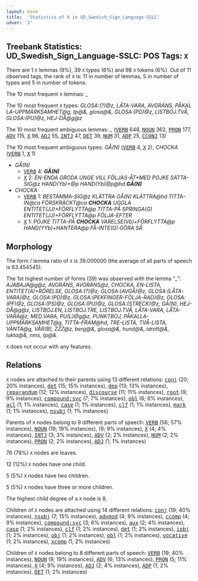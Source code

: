 ```yaml
---
layout: base
title:  'Statistics of X in UD_Swedish_Sign_Language-SSLC'
udver: '2'
---
```


## Treebank Statistics: UD_Swedish_Sign_Language-SSLC: POS Tags: `X`

There are 1 `X` lemmas (9%), 39 `X` types (6%) and 98 `X` tokens (6%).
Out of 11 observed tags, the rank of `X` is: 11 in number of lemmas, 5 in number of types and 5 in number of tokens.

The 10 most frequent `X` lemmas: <em>_</em>

The 10 most frequent `X` types:  <em>GLOSA:(?)@z, LÅTA-VARA, AVGRÄNS, P​Å​K​A​L​L​A​-​U​P​P​M​Ä​R​K​S​A​M​H​E​T​@​g, tp@&, glosa@&, GLOSA:(PD)@z, LISTBOJ.TVÅ, GLOSA:(PU)@z, HEJ-DÅ@g@z</em>

The 10 most frequent ambiguous lemmas: <em>_</em> (<tt><a href="swl_sslc-pos-VERB.html">VERB</a></tt> 648, <tt><a href="swl_sslc-pos-NOUN.html">NOUN</a></tt> 362, <tt><a href="swl_sslc-pos-PRON.html">PRON</a></tt> 177, <tt><a href="swl_sslc-pos-ADV.html">ADV</a></tt> 115, <tt><a href="swl_sslc-pos-X.html">X</a></tt> 98, <tt><a href="swl_sslc-pos-ADJ.html">ADJ</a></tt> 55, <tt><a href="swl_sslc-pos-INTJ.html">INTJ</a></tt> 47, <tt><a href="swl_sslc-pos-DET.html">DET</a></tt> 39, <tt><a href="swl_sslc-pos-NUM.html">NUM</a></tt> 31, <tt><a href="swl_sslc-pos-ADP.html">ADP</a></tt> 25, <tt><a href="swl_sslc-pos-CCONJ.html">CCONJ</a></tt> 13)

The 10 most frequent ambiguous types:  <em>GÅ(N)</em> (<tt><a href="swl_sslc-pos-VERB.html">VERB</a></tt> 4, <tt><a href="swl_sslc-pos-X.html">X</a></tt> 2), <em>CHOCKA</em> (<tt><a href="swl_sslc-pos-VERB.html">VERB</a></tt> 1, <tt><a href="swl_sslc-pos-X.html">X</a></tt> 1)


* <em>GÅ(N)</em>
  * <tt><a href="swl_sslc-pos-VERB.html">VERB</a></tt> 4: <em><b>GÅ(N)</b></em>
  * <tt><a href="swl_sslc-pos-X.html">X</a></tt> 2: <em>EN-ENDA GRODA UNGE VILL FÖLJAS-ÅT*MED POJKE SÄTTA-SIG@z HAND(Yb)+@p HAND(Yb)@p@hd <b>GÅ(N)</b></em>
* <em>CHOCKA</em>
  * <tt><a href="swl_sslc-pos-VERB.html">VERB</a></tt> 1: <em>BESTÄMMA-SIG@z KLÄTTRA GÅ(N) KLÄTTRA@hd TITTA-IN@ca FÖRSKRÄCKT@ca <b>CHOCKA</b> UGGLA ENTITET(JJ)+FÖRFLYTTA@p TITTA-PÅ SPRINGA(G) ENTITET(JJ)+FÖRFLYTTA@p FÖLJA-EFTER</em>
  * <tt><a href="swl_sslc-pos-X.html">X</a></tt> 1: <em>POJKE TITTA-PÅ <b>CHOCKA</b> VARELSE(Vb)+FÖRFLYTTA@p HAND(YYb)+HANTERA@p FÅ-INTE(G) GÖRA SÅ</em>

## Morphology

The form / lemma ratio of `X` is 39.000000 (the average of all parts of speech is 63.454545).

The 1st highest number of forms (39) was observed with the lemma “_”: <em>AJABAJA@g@z, AVGRÄNS, AVGRÄNS@z, CHOCKA, EN-LISTA, ENTITET(A)+RÖRELSE, GLOSA:(?)@z, GLOSA:(AVGÅ)@z, GLOSA:(LÅTA-VARA)@z, GLOSA:(PD)@z, GLOSA:(PEKFINGER-FÖLJA-RAD)@z, GLOSA:(PF)@z, GLOSA:(PS)@z, GLOSA:(PU)@z, GLOSA:(STRECK)@z, GÅ(N), HEJ-DÅ@g@z, LISTBOJ.EN, LISTBOJ.TRE, LISTBOJ.TVÅ, LÅTA-VARA, LÅTA-VARA@z, MED.VARA, PU(L)@g@z, PUNKTBOJ, PÅKALLA-UPPMÄRKSAMHET@g, TITTA-FRAM@hd, TRE-LISTA, TVÅ-LISTA, VÄNTA@g, VÅR(B), ZZZ@z, berg@&, glosa@&, hund@&, idrott@&, lukta@&, nms, tp@&</em>.

`X` does not occur with any features.


## Relations

`X` nodes are attached to their parents using 13 different relations: <tt><a href="swl_sslc-dep-conj.html">conj</a></tt> (20; 20% instances), <tt><a href="swl_sslc-dep-det.html">det</a></tt> (15; 15% instances), <tt><a href="swl_sslc-dep-dep.html">dep</a></tt> (13; 13% instances), <tt><a href="swl_sslc-dep-reparandum.html">reparandum</a></tt> (12; 12% instances), <tt><a href="swl_sslc-dep-discourse.html">discourse</a></tt> (11; 11% instances), <tt><a href="swl_sslc-dep-root.html">root</a></tt> (9; 9% instances), <tt><a href="swl_sslc-dep-compound-svc.html">compound:svc</a></tt> (7; 7% instances), <tt><a href="swl_sslc-dep-obl.html">obl</a></tt> (6; 6% instances), <tt><a href="swl_sslc-dep-acl.html">acl</a></tt> (1; 1% instances), <tt><a href="swl_sslc-dep-case.html">case</a></tt> (1; 1% instances), <tt><a href="swl_sslc-dep-clf.html">clf</a></tt> (1; 1% instances), <tt><a href="swl_sslc-dep-mark.html">mark</a></tt> (1; 1% instances), <tt><a href="swl_sslc-dep-nsubj.html">nsubj</a></tt> (1; 1% instances)

Parents of `X` nodes belong to 9 different parts of speech: <tt><a href="swl_sslc-pos-VERB.html">VERB</a></tt> (56; 57% instances), <tt><a href="swl_sslc-pos-NOUN.html">NOUN</a></tt> (19; 19% instances),  (9; 9% instances), <tt><a href="swl_sslc-pos-X.html">X</a></tt> (4; 4% instances), <tt><a href="swl_sslc-pos-INTJ.html">INTJ</a></tt> (3; 3% instances), <tt><a href="swl_sslc-pos-ADV.html">ADV</a></tt> (2; 2% instances), <tt><a href="swl_sslc-pos-NUM.html">NUM</a></tt> (2; 2% instances), <tt><a href="swl_sslc-pos-PRON.html">PRON</a></tt> (2; 2% instances), <tt><a href="swl_sslc-pos-ADJ.html">ADJ</a></tt> (1; 1% instances)

76 (78%) `X` nodes are leaves.

12 (12%) `X` nodes have one child.

5 (5%) `X` nodes have two children.

5 (5%) `X` nodes have three or more children.

The highest child degree of a `X` node is 8.

Children of `X` nodes are attached using 14 different relations: <tt><a href="swl_sslc-dep-conj.html">conj</a></tt> (19; 40% instances), <tt><a href="swl_sslc-dep-nsubj.html">nsubj</a></tt> (7; 15% instances), <tt><a href="swl_sslc-dep-advmod.html">advmod</a></tt> (4; 9% instances), <tt><a href="swl_sslc-dep-ccomp.html">ccomp</a></tt> (4; 9% instances), <tt><a href="swl_sslc-dep-compound-svc.html">compound:svc</a></tt> (3; 6% instances), <tt><a href="swl_sslc-dep-aux.html">aux</a></tt> (2; 4% instances), <tt><a href="swl_sslc-dep-case.html">case</a></tt> (1; 2% instances), <tt><a href="swl_sslc-dep-clf.html">clf</a></tt> (1; 2% instances), <tt><a href="swl_sslc-dep-det.html">det</a></tt> (1; 2% instances), <tt><a href="swl_sslc-dep-iobj.html">iobj</a></tt> (1; 2% instances), <tt><a href="swl_sslc-dep-obj.html">obj</a></tt> (1; 2% instances), <tt><a href="swl_sslc-dep-obl.html">obl</a></tt> (1; 2% instances), <tt><a href="swl_sslc-dep-vocative.html">vocative</a></tt> (1; 2% instances), <tt><a href="swl_sslc-dep-xcomp.html">xcomp</a></tt> (1; 2% instances)

Children of `X` nodes belong to 8 different parts of speech: <tt><a href="swl_sslc-pos-VERB.html">VERB</a></tt> (19; 40% instances), <tt><a href="swl_sslc-pos-NOUN.html">NOUN</a></tt> (9; 19% instances), <tt><a href="swl_sslc-pos-ADV.html">ADV</a></tt> (6; 13% instances), <tt><a href="swl_sslc-pos-PRON.html">PRON</a></tt> (5; 11% instances), <tt><a href="swl_sslc-pos-X.html">X</a></tt> (4; 9% instances), <tt><a href="swl_sslc-pos-ADJ.html">ADJ</a></tt> (2; 4% instances), <tt><a href="swl_sslc-pos-ADP.html">ADP</a></tt> (1; 2% instances), <tt><a href="swl_sslc-pos-DET.html">DET</a></tt> (1; 2% instances)


